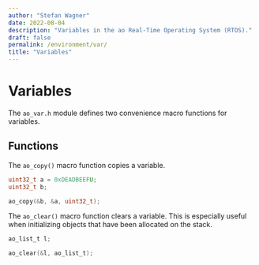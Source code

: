 ```yaml
---
author: "Stefan Wagner"
date: 2022-08-04
description: "Variables in the ao Real-Time Operating System (RTOS)."
draft: false
permalink: /environment/var/
title: "Variables"
---
```


# Variables

The `ao_var.h` module defines two convenience macro functions for variables.

## Functions

The `ao_copy()` macro function copies a variable.

```c
uint32_t a = 0xDEADBEEFU;
uint32_t b;
```

```c
ao_copy(&b, &a, uint32_t);
```

The `ao_clear()` macro function clears a variable. This is especially useful when initializing objects that have been allocated on the stack.

```c
ao_list_t l;
```

```c
ao_clear(&l, ao_list_t);
```
